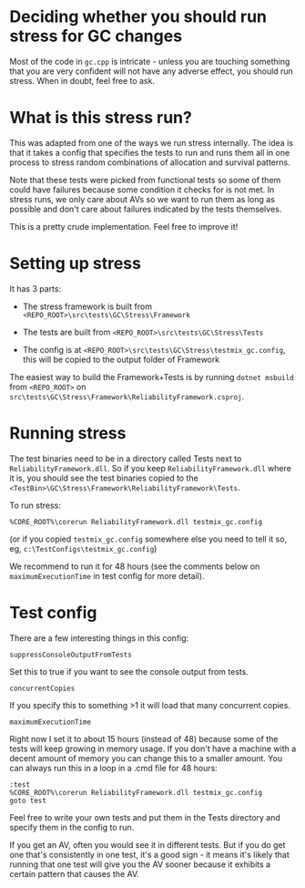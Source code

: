 # Deciding whether you should run stress for GC changes

Most of the code in `gc.cpp` is intricate - unless you are touching something that you are very confident will not have any adverse effect, you should run stress. When in doubt, feel free to ask.

# What is this stress run?

This was adapted from one of the ways we run stress internally. The idea is that it takes a config that specifies the tests to run and runs them all in one process to stress random combinations of allocation and survival patterns.

Note that these tests were picked from functional tests so some of them could have failures because some condition it checks for is not met. In stress runs, we only care about AVs so we want to run them as long as possible and don't care about failures indicated by the tests themselves.

This is a pretty crude implementation. Feel free to improve it!

# Setting up stress

It has 3 parts:

- The stress framework is built from `<REPO_ROOT>\src\tests\GC\Stress\Framework`

- The tests are built from `<REPO_ROOT>\src\tests\GC\Stress\Tests`

- The config is at `<REPO_ROOT>\src\tests\GC\Stress\testmix_gc.config`, this will be copied to the output folder of Framework

The easiest way to build the Framework+Tests is by running `dotnet msbuild` from `<REPO_ROOT>` on `src\tests\GC\Stress\Framework\ReliabilityFramework.csproj`.

# Running stress

The test binaries need to be in a directory called Tests next to `ReliabilityFramework.dll`. So if you keep `ReliabilityFramework.dll` where it is, you should see the test binaries copied to the `<TestBin>\GC\Stress\Framework\ReliabilityFramework\Tests`.

To run stress:

`%CORE_ROOT%\corerun ReliabilityFramework.dll testmix_gc.config`

(or if you copied `testmix_gc.config` somewhere else you need to tell it so, eg, `c:\TestConfigs\testmix_gc.config`)

We recommend to run it for 48 hours (see the comments below on `maximumExecutionTime` in test config for more detail).

# Test config

There are a few interesting things in this config:

  `suppressConsoleOutputFromTests`

Set this to true if you want to see the console output from tests.

  `concurrentCopies`

If you specify this to something >1 it will load that many concurrent copies.

  `maximumExecutionTime`

Right now I set it to about 15 hours (instead of 48) because some of the tests will keep growing in memory usage. If you don't have a machine with a decent amount of memory you can change this to a smaller amount. You can always run this in a loop in a .cmd file for 48 hours:

```
:test
%CORE_ROOT%\corerun ReliabilityFramework.dll testmix_gc.config
goto test
```

Feel free to write your own tests and put them in the Tests directory and specify them in the config to run.

If you get an AV, often you would see it in different tests. But if you do get one that's consistently in one test, it's a good sign - it means it's likely that running that one test will give you the AV sooner because it exhibits a certain pattern that causes the AV.
